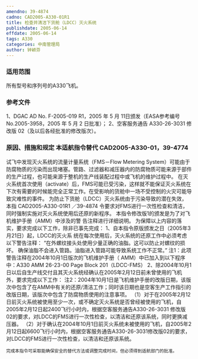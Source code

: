 ```yaml
---
amendno: 39-4874
cadno: CAD2005-A330-01R1
title: 检查并清洁下货舱（LDCC）灭火系统
publishdate: 2005-06-14
effdate: 2005-06-14
tags: A330
categories: 中南管理局
author: 钟颖芬
---
```


### 适用范围 
所有型号和序列号的A330飞机。

<!--more-->
### 参考文件
1、DGAC AD No. F-2005-019 R1，2005 年 5 月 11日颁发（EASA参考编号 No.2005-3958，2005 年 5 月 2 日批准）；
 2、空客服务通告 A330-26-3031 修改版 02（及以后各经批准的修改版次）。

### 原因、措施和规定 本适航指令替代 CAD2005-A330-01，39-4774 
试飞中发现灭火系统的流量计量系统（FMS－Flow Metering System）可能由于防腐物质的污染而出现堵塞。管路、过滤器和减压器内的防腐物质可能来源于部件的生产过程，也可能来源于整机的生产线装配过程中或飞机的维护过程中。 
    在灭火系统首次使用（activate）后，FMS可能已受污染，这样就不能保证灭火系统在下次有需要的时候能完全正常工作。在受影响的货舱中一场不受控制的火灾可能导致灾难性的事件。 
    为防止下货舱（LDCC）灭火系统由于污染导致的潜在失效，本指
       CAD2005-A330-01R1  ／39-4874 
令要求对FMS进行一次性检查和清洁，同时强制实施对灭火系统使用后还原的新程序。     本指令修改版1的颁发是为了对飞机维护手册（AMM）中涉及的警
告注释进行详细说明。    为保障以上内容的落实，要求完成以下工作，除非已事先完成：     1、自本指令原版颁发之日（2005年3月21日）起，LDCC的灭火系
统在每次使用后，灭火系统的还原工作中必须考虑以下警告注释： “在外螺纹接头处使用少量正确的油脂。这可以防止对螺纹的损坏。     确保油脂不会进入管路。油脂进入管路可能导致系统工作不正常。” 
    注1：此项警告注释在2004年10月1日版次的飞机维护手册（ AMM）中已加入到以下程序中：A330 AMM 26-23-00 Page Block 201（LDCC-FMS） 
    2、除2004年10月1日以后自生产线交付且其灭火系统经确认在2005年2月12日前未曾使用的飞机外，要求完成以下工作： 
    注2：2004年10月1日是飞机维护手册的改版日期，该版次中包含了在AMM中有关的还原/清洁工作；同时该日期也是空客生产工作指引的改版日期，该版次中包含了防腐物质使用的注意事项。 
（1）对于在2005年2月12日前灭火系统被使用至少一次，或不确定灭火系统是否曾经被使用的飞机，自2005年2月12日起2400飞行小时内，根据空客服务通告A330-26-3031 修改版02的要求，对LDCC的FMS进行一次性检查，以清洁和还原该系统，同时更换减压器。 
（2）对于确认在2004年10月1日前灭火系统未被使用的飞机，自2005年2月12日起6600飞行小时内，根据空客服务通告A330-26-3031修改版02的要求，对LDCC的FMS进行一次性检查，以清洁和还原该系统。

    完成本指令可采取能确保安全的替代方法或调整完成时间，但必须得到适航部门的批准。
